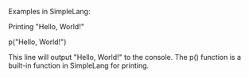 Examples in SimpleLang:

Printing "Hello, World!"

p("Hello, World!")

This line will output "Hello, World!" to the console. The p() function is a built-in function in SimpleLang for printing.